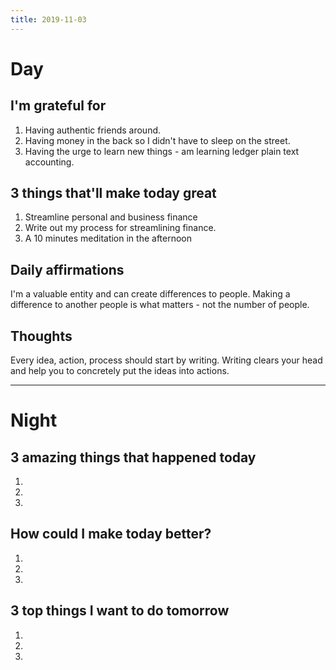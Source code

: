```yaml
---
title: 2019-11-03
---
```


# Day

## I'm grateful for
1. Having authentic friends around.
2. Having money in the back so I didn't have to sleep on the street.
3. Having the urge to learn new things - am learning ledger plain text accounting.

## 3 things that'll make today great
1. Streamline personal and business finance
2. Write out my process for streamlining finance.
3. A 10 minutes meditation in the afternoon

## Daily affirmations

I'm a valuable entity and can create differences to people. Making a difference to another people is what matters - not the number of people.

## Thoughts

Every idea, action, process should start by writing. Writing clears your head and help you to concretely put the ideas into actions.

***

# Night

## 3 amazing things that happened today
1.
2.
3.

## How could I make today better?
1.
2.
3.

## 3 top things I want to do tomorrow
1.
2.
3.
